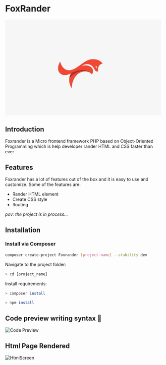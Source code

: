 <!-- MVC framework readme file -->
# FoxRander

![Foxrander](assets/images/foxrander.jpg)

## Introduction

Foxrander is a Micro frontend framework PHP based on   Object-Oriented Programming  which is help developer rander HTML and CSS faster than ever

## Features

Foxrander has a lot of features out of the box and it is easy to use and customize. Some of the features are:
* Rander HTML element 
* Create CSS style
* Routing 



*pov: the project is in process...*

## Installation

### Install via Composer

```bash
composer create-project Foxrander [project-name] --stability dev
```

Navigate to the project folder:

```bash
> cd [project_name]
```

Install requirements:

```bash
> composer install
```

```bash
> npm install 
```






## Code preview writing syntax 🚀

![Code Preview](https://user-images.githubusercontent.com/86893073/204660383-22282312-0b3e-4023-ad35-97e61816ce46.png)

## Html Page Rendered  

![HtmlScreen](https://user-images.githubusercontent.com/86893073/204660433-dd6dc2ec-6d79-4482-abb4-a065d65f6a3c.png)
